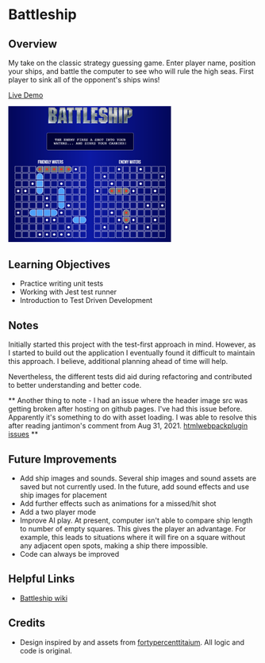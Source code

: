 # Battleship

## Overview

My take on the classic strategy guessing game. Enter player name, position your ships, and battle the computer to see who will rule the high seas. First player to sink all of the opponent's ships wins!

[Live Demo](https://dukdukg00se.github.io/battleship/)

<img src="./src/assets/images/game-screenshot.png" width="65%">

## Learning Objectives

- Practice writing unit tests
- Working with Jest test runner
- Introduction to Test Driven Development

## Notes

Initially started this project with the test-first approach in mind. However, as I started to build out the application I eventually found it difficult to maintain this approach. I believe, additional planning ahead of time will help.

Nevertheless, the different tests did aid during refactoring and contributed to better understanding and better code.

** Another thing to note - I had an issue where the header image src was getting broken after hosting on github pages. I've had this issue before. Apparently it's something to do with asset loading. I was able to resolve this after reading jantimon's comment from Aug 31, 2021. [htmlwebpackplugin issues](https://github.com/jantimon/html-webpack-plugin/issues/1557) **

## Future Improvements

- Add ship images and sounds. Several ship images and sound assets are saved but not currently used. In the future, add sound effects and use ship images for placement
- Add further effects such as animations for a missed/hit shot
- Add a two player mode
- Improve AI play. At present, computer isn't able to compare ship length to number of empty squares. This gives the player an advantage. For example, this leads to situations where it will fire on a square without any adjacent open spots, making a ship there impossible.
- Code can always be improved

## Helpful Links

- [Battleship wiki](<https://en.wikipedia.org/wiki/Battleship_(game)>)

## Credits

- Design inspired by and assets from [fortypercenttitaium](https://github.com/fortypercenttitanium). All logic and code is original.

